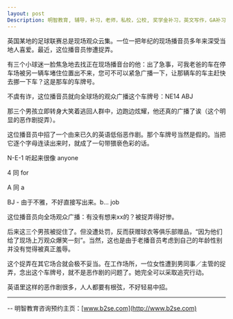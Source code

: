 ```yaml
---
layout: post
Description: 明智教育, 辅导，补习，老师，私校，公校, 奖学金补习，英文写作，GA补习辅导，大学选择，工作规划，从业规划，天才儿童是浮云，澳洲学生挫折教育，儿童空间推理，空间理解能力， 自我观对学习成绩的影响，ATAR 成绩，学校排名局限性，介绍 比较, 澳洲 墨尔本，Scholarship Tutoring, General Ability, Numerical Reasoning, Verbal Reasoning Tutoring, Writing, Universities Selection, Career Education, Career Advisors, Guidance, Melbourne Private Schools, Selective Schools, Writing tutoring, Interviews tutoring, Resume Writing, Spatial skills, Failures help gifted children，Critical and creative thinking involves reasoning, using and analysing evidence, and applying knowledge to find creative solutions to complex problems；Verbal Reasoning, Decision Making, Quantitative Reasoning, Abstract Reasoning, Situational Judgement, self-concept and school results, school marks, gender differences in STEM subjects, NE14 ABJ 汉语 中文 什么意思
---
```


英国某地的足球联赛总是现场观众云集。一位一把年纪的现场播音员多年来深受当地人喜爱。最近，这位播音员惨遭捉弄。

有三个小球迷一脸焦急地去找正在现场播音台的他：出了急事，可我老爸的车在停车场被另一辆车堵住位置出不来，您可不可以紧急广播一下，让那辆车的车主赶快去挪一下车？这是那车的车牌号。 

不虞有诈，这位播音员就向全球场的观众广播这个车牌号：NE14 ABJ

那三个男孩立即转身大笑着逃回人群中，边跑边炫耀，他还真的广播了诶（这个明显的恶作剧捉弄）。

这位播音员中招了一个由来已久的英语低俗恶作剧。那个车牌号当然是假的。当把它逐个字母连读出来时，就成了一句带猥亵色彩的话。

N-E-1 听起来很像 anyone

4 同 for

A 同 a

BJ - 由于不雅，不好直接写出来。b... job 

这位播音员向全场观众广播：有没有想来xx的？被捉弄得好惨。

后来这三个男孩被捉住了。但没遭处罚，反而获赠球衣等俱乐部赠品，“因为他们给了现场上万观众爆笑一刻”。当然，这也是由于老播音员考虑到自己的年龄性别并没有觉得被真正羞辱。


这个捉弄在其它场合就会极不妥当。在工作场所，一位女性遭到男同事／主管的捉弄，念出这个车牌号，就不是恶作剧的问题了。她完全可以采取追究行动。

英语里这样的恶作剧很多，人人都要有根弦，不好轻易中招。

	
--------
-- 明智教育咨询预约主页：[www.b2se.com](http://www.b2se.com)

